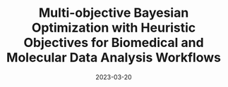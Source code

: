 ---
authors: Alina Selega and <b>Kieran R Campbell</b>
date: '2023-03-20'
journal: 'Transactions on Machine Learning Research'
paper_url: https://openreview.net/pdf?id=QspAcsAyis
title: Multi-objective Bayesian Optimization with Heuristic Objectives for Biomedical and Molecular Data Analysis Workflows
---